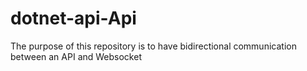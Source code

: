# dotnet-api-Api
The purpose of this repository is to have bidirectional communication between an API and Websocket
